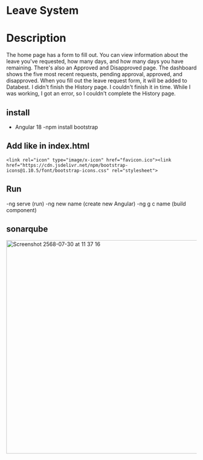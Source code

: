 # Leave System

# Description

The home page has a form to fill out. You can view information about the leave you've requested, how many days, and how many days you have remaining. There's also an Approved and Disapproved page. The dashboard shows the five most recent requests, pending approval, approved, and disapproved. When you fill out the leave request form, it will be added to Databest.
I didn't finish the History page. I couldn't finish it in time. While I was working, I got an error, so I couldn't complete the History page.


## install

- Angular 18
-npm install bootstrap

## Add like in index.html
``` <link rel="icon" type="image/x-icon" href="favicon.ico"><link href="https://cdn.jsdelivr.net/npm/bootstrap-icons@1.10.5/font/bootstrap-icons.css" rel="stylesheet"> ```

## Run

-ng serve (run)
-ng new name (create new Angular)
-ng g c name (build component)

## sonarqube
<img width="1272" height="565" alt="Screenshot 2568-07-30 at 11 37 16" src="https://github.com/user-attachments/assets/4afbe4c9-a036-44f5-9fc3-ea0215a9bba7" />





